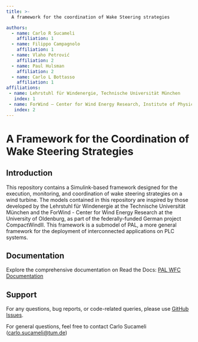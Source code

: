 ```yaml
---
title: >-
  A framework for the coordination of Wake Steering strategies

authors:
  - name: Carlo R Sucameli
    affiliation: 1
  - name: Filippo Campagnolo
    affiliation: 1
  - name: Vlaho Petrović
    affiliation: 2
  - name: Paul Hulsman
    affiliation: 2
  - name: Carlo L Bottasso
    affiliation: 1    
affiliations:
 - name: Lehrstuhl für Windenergie, Technische Universität München
   index: 1
 - name: ForWind – Center for Wind Energy Research, Institute of Physics, University of Oldenburg
   index: 2
---
```



# A Framework for the Coordination of Wake Steering Strategies


## Introduction

This repository contains a Simulink-based framework designed for the execution, monitoring, and coordination of wake steering strategies on a wind turbine. The models contained in this repository are inspired by those developed by the Lehrstuhl für Windenergie at the Technische Universität München and the ForWind - Center for Wind Energy Research at the University of Oldenburg, as part of the federally-funded German project CompactWindII. This framework is a submodel of PAL, a more general framework for the deployment of interconnected applications on PLC systems.

## Documentation

Explore the comprehensive documentation on Read the Docs: [PAL WFC Documentation](https://tumlwewfcpal-rtd.readthedocs.io/en/latest/)

## Support

For any questions, bug reports, or code-related queries, please use [GitHub Issues](https://github.com/TUMLWE/WFC/issues). 

For general questions, feel free to contact Carlo Sucameli (carlo.sucameli@tum.de) 

